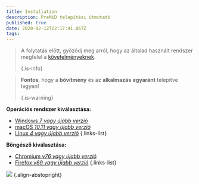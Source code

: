 ```yaml
---
title: Installation
description: PreMiD telepítési útmutató
published: true
date: 2020-02-12T22:17:41.067Z
tags: 
---
```


> A folytatás előtt, győződj meg arról, hogy az általad használt rendszer megfelel a [követelményeknek](/install/requirements). 
> 
> {.is-info}

> **Fontos**, hogy a **bővítmény** és az **alkalmazás** **egyaránt** telepítve legyen! 
> 
> {.is-warning}

**Operációs rendszer kiválasztása:**
- [Windows *7 vagy újabb verzió*](/install/windows)
- [macOS *10.11 vagy újabb verzió*](/install/macos)
- [Linux *4 vagy újabb verzió*](/install/linux)
{.links-list}

**Böngésző kiválasztása:**
- [Chromium *v76 vagy újabb verzió*](/install/chromium)
- [Firefox *v69 vagy újabb verzió*](/install/firefox)
{.links-list}

![](https://a.icons8.com/ajlQdsfa/FZhYWV/svg.svg) {.align-abstopright}